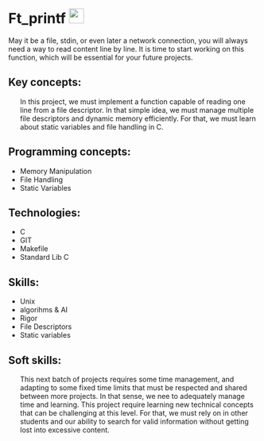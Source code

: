 # Ft_printf <img src="[https://media3.giphy.com/media/v1.Y2lkPTc5MGI3NjExZ3VycWdpY2Roc3VkeDFkZnBobjEzM3U0czF6YTVpNjFpN29rbTF4NSZlcD12MV9pbnRlcm5hbF9naWZfYnlfaWQmY3Q9Zw/VIKa3CjZDCoymNcBY5/giphy.gif](https://media2.giphy.com/media/v1.Y2lkPTc5MGI3NjExZjJ6MXZtcXBqZmdvd2pkdmp6Y2NicWxzcTJ2MTV3NDJoN3kwbnp6YiZlcD12MV9pbnRlcm5hbF9naWZfYnlfaWQmY3Q9Zw/5dfYQr8goPaRAUfqxG/giphy.gif)" width="30px">
<p>
  May it be a file, stdin, or even later a network connection, you will always need a way to read content line by line. It is time to start working on this function, which will be essential for your future projects.
</p>


## Key concepts:
<ul>
  In this project, we must implement a function capable of reading one line from a file descriptor.
In that simple idea, we must manage multiple file descriptors and dynamic memory efficiently.
For that, we must learn about static variables and file handling in C.
</ul>

## Programming concepts:
<ul>
<li>Memory Manipulation</li>
<li>File Handling</li>
<li>Static Variables</li>
  </ul>

## Technologies:
<ul>
  <li>C</li>
  <li>GIT</li>
  <li>Makefile</li>
  <li>Standard Lib C</li>
</ul>

## Skills:
<ul>
  <li>Unix</li>
  <li>algorihms & AI</li>
  <li>Rigor</li>
  <li>File Descriptors</li>
  <li>Static variables</li>
</ul>

## Soft skills:
<ul>
 This next batch of projects requires some time management, and adapting to some fixed time limits that must be respected and shared between more projects.
In that sense, we nee to adequately manage time and learning.
    This project require learning new technical concepts that can be challenging at this level. For that, we must rely on in other students and our ability to search for valid information without getting lost into excessive content.
</ul>
